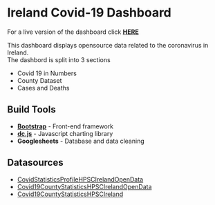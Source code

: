 # Ireland Covid-19 Dashboard
For a live version of the dashboard click [**HERE**](https://ireland-covid19.netlify.app/)  
  
  
This dashboard displays opensource data related to the coronavirus in Ireland.  
The dashbord is split into 3 sections
- Covid 19 in Numbers
- County Dataset
- Cases and Deaths  

## Build Tools
- [**Bootstrap**](https://getbootstrap.com/) - Front-end framework
- [**dc.js**](https://dc-js.github.io/dc.js/) - Javascript charting library
- **Googlesheets** - Database and data cleaning  

## Datasources
- [CovidStatisticsProfileHPSCIrelandOpenData](https://data.gov.ie/dataset/covidstatisticsprofilehpscirelandopendata)  
- [Covid19CountyStatisticsHPSCIrelandOpenData](https://data.gov.ie/dataset/covid19countystatisticshpscirelandopendata)  
- [Covid19CountyStatisticsHPSCIreland](https://data.gov.ie/dataset/covid19countystatisticshpscireland)
